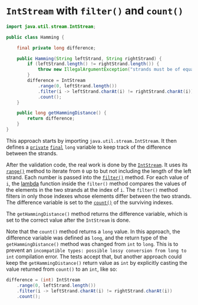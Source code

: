 # `IntStream` with `filter()` and `count()`


```java
import java.util.stream.IntStream;

public class Hamming {

    final private long difference;

    public Hamming(String leftStrand, String rightStrand) {
        if (leftStrand.length() != rightStrand.length()) {
            throw new IllegalArgumentException("strands must be of equal length");
        }
        difference = IntStream
            .range(0, leftStrand.length())
            .filter(i -> leftStrand.charAt(i) != rightStrand.charAt(i))
            .count();
    }

    public long getHammingDistance() {
        return difference;
    }
}
```

This approach starts by importing `java.util.stream.IntStream`.
It then defines a [`private`][private] [`final`][final] `long` variable to keep track of the difference between the strands.

After the validation code, the real work is done by the [`IntStream`][intstream].
It uses its [`range()`][range] method to iterate from `0` up to but not including the length of the left strand.
Each number is passed into the [`filter()`][filter] method.
For each value of `i`, the [lambda][lambda] function inside the `filter()` method compares the values of the elements in the two strands at the index of `i`.
The `filter()` method filters in only those indexes whose elements differ between the two strands.
The difference variable is set to the [`count()`][count] of the surviving indexes.

The `getHammingDistance()` method returns the difference variable, which is set to the correct value after the `IntStream` is done.

Note that the `count()` method returns a `long` value.
In this approach, the difference variable was defined as `long`, and the return type of the `getHammingDistance()` method was changed
from `int` to `long`. 
This is to prevent an `incompatible types: possible lossy conversion from long to int` compilation error.
The tests accept that, but another approach could keep the `getHammingDistance()` return value as `int` by explicitly casting the value returned from `count()`
to an `int`, like so:

```java
difference = (int) IntStream
    .range(0, leftStrand.length())
    .filter(i -> leftStrand.charAt(i) != rightStrand.charAt(i))
    .count();
```

[private]: https://en.wikibooks.org/wiki/Java_Programming/Keywords/private
[final]: https://en.wikibooks.org/wiki/Java_Programming/Keywords/final
[intstream]: https://docs.oracle.com/javase/8/docs/api/java/util/stream/IntStream.html
[range]: https://docs.oracle.com/javase/8/docs/api/java/util/stream/IntStream.html#range-int-int-
[filter]: https://docs.oracle.com/javase/8/docs/api/java/util/stream/IntStream.html#filter-java.util.function.IntPredicate-
[lambda]: https://www.geeksforgeeks.org/lambda-expressions-java-8/
[count]: https://docs.oracle.com/javase/8/docs/api/java/util/stream/IntStream.html#count--
